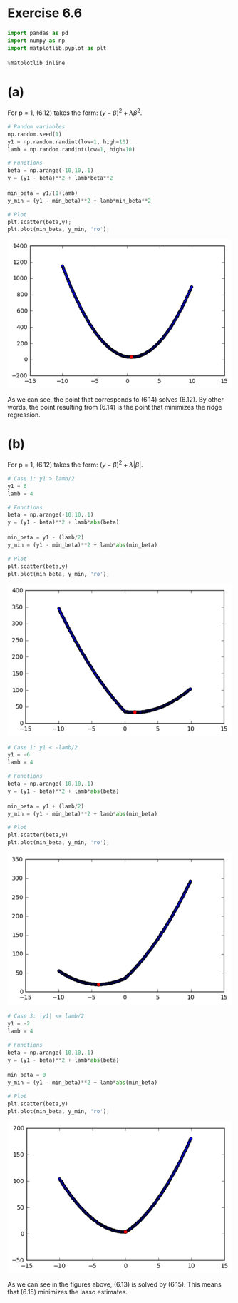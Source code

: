 
# Exercise 6.6


```python
import pandas as pd
import numpy as np
import matplotlib.pyplot as plt

%matplotlib inline
```

# (a)

For p = 1, (6.12) takes the form: $(y-\beta)^2 + \lambda \beta^2$.


```python
# Random variables
np.random.seed(1)
y1 = np.random.randint(low=1, high=10)
lamb = np.random.randint(low=1, high=10)
```


```python
# Functions
beta = np.arange(-10,10,.1)
y = (y1 - beta)**2 + lamb*beta**2 

min_beta = y1/(1+lamb)
y_min = (y1 - min_beta)**2 + lamb*min_beta**2 
```


```python
# Plot
plt.scatter(beta,y);
plt.plot(min_beta, y_min, 'ro');
```


![png](06_06_files/06_06_6_0.png)


As we can see, the point that corresponds to (6.14) solves (6.12). By other words, the point resulting from (6.14) is the point that minimizes the ridge regression.

# (b)

For p = 1, (6.12) takes the form: $(y-\beta)^2 + \lambda |\beta|$.


```python
# Case 1: y1 > lamb/2
y1 = 6
lamb = 4
```


```python
# Functions
beta = np.arange(-10,10,.1)
y = (y1 - beta)**2 + lamb*abs(beta)

min_beta = y1 - (lamb/2)
y_min = (y1 - min_beta)**2 + lamb*abs(min_beta)
```


```python
# Plot 
plt.scatter(beta,y)
plt.plot(min_beta, y_min, 'ro');
```


![png](06_06_files/06_06_12_0.png)



```python
# Case 1: y1 < -lamb/2
y1 = -6
lamb = 4
```


```python
# Functions
beta = np.arange(-10,10,.1)
y = (y1 - beta)**2 + lamb*abs(beta)

min_beta = y1 + (lamb/2)
y_min = (y1 - min_beta)**2 + lamb*abs(min_beta)
```


```python
# Plot 
plt.scatter(beta,y)
plt.plot(min_beta, y_min, 'ro');
```


![png](06_06_files/06_06_15_0.png)



```python
# Case 3: |y1| <= lamb/2
y1 = -2
lamb = 4
```


```python
# Functions
beta = np.arange(-10,10,.1)
y = (y1 - beta)**2 + lamb*abs(beta)

min_beta = 0
y_min = (y1 - min_beta)**2 + lamb*abs(min_beta)
```


```python
# Plot 
plt.scatter(beta,y)
plt.plot(min_beta, y_min, 'ro');
```


![png](06_06_files/06_06_18_0.png)


As we can see in the figures above, (6.13) is solved by (6.15). This means that (6.15) minimizes the lasso estimates.
